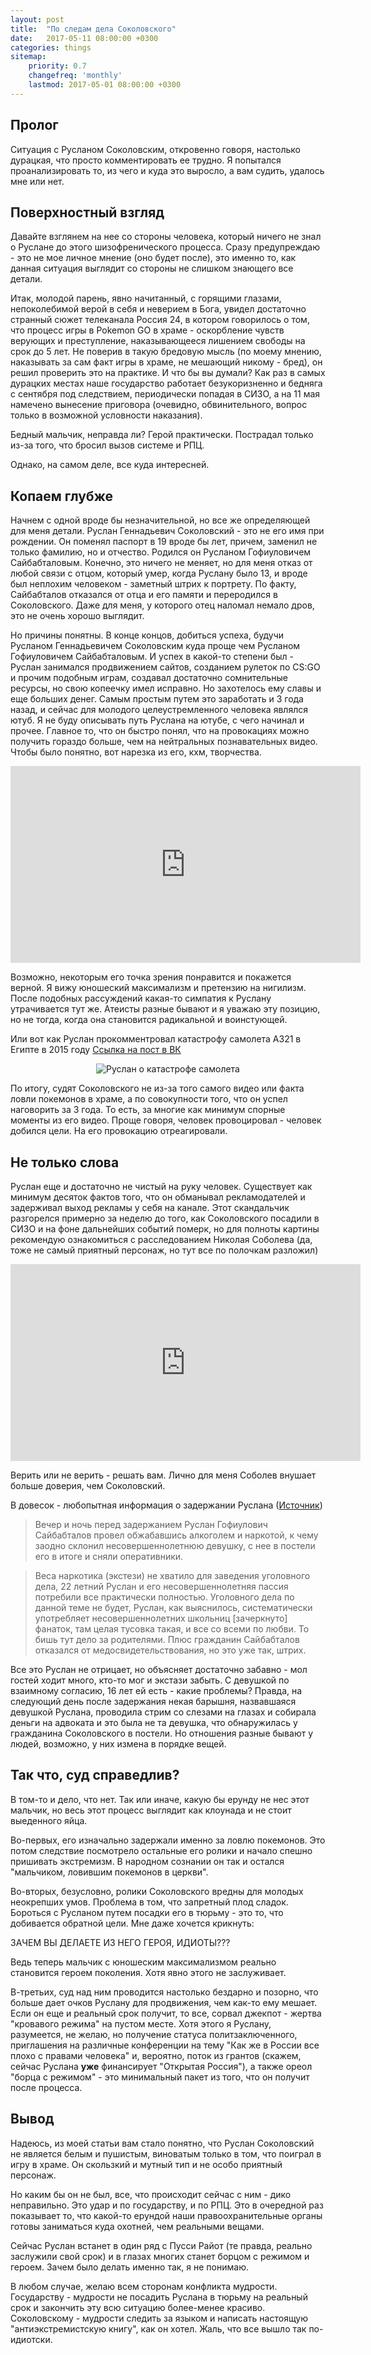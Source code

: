 ```yaml
---
layout: post
title:  "По следам дела Соколовского"
date:   2017-05-11 08:00:00 +0300
categories: things
sitemap:
    priority: 0.7
    changefreq: 'monthly'
    lastmod: 2017-05-01 08:00:00 +0300
---
```

## Пролог

Ситуация с Русланом Соколовским, откровенно говоря, настолько дурацкая, что просто комментировать ее трудно. Я попытался проанализировать то, из чего и куда это выросло, а вам судить, удалось мне или нет.

## Поверхностный взгляд

Давайте взглянем на нее со стороны человека, который ничего не знал о Руслане до этого шизофренического процесса. Сразу предупреждаю - это не мое личное мнение (оно будет после), это именно то, как данная ситуация выглядит со стороны не слишком знающего все детали.

Итак, молодой парень, явно начитанный, с горящими глазами, непоколебимой верой в себя и неверием в Бога, увидел достаточно странный сюжет телеканала Россия 24, в котором говорилось о том, что процесс игры в Pokemon GO в храме - оскорбление чувств верующих и преступление, наказывающееся лишением свободы на срок до 5 лет. Не поверив в такую бредовую мысль (по моему мнению, наказывать за сам факт игры в храме, не мешающий никому - бред), он решил проверить это на практике. И что бы вы думали? Как раз в самых дурацких местах наше государство работает безукоризненно и бедняга с сентября под следствием, периодически попадая в СИЗО, а на 11 мая намечено вынесение приговора (очевидно, обвинительного, вопрос только в возможной условности наказания).

Бедный мальчик, неправда ли? Герой практически. Пострадал только из-за того, что бросил вызов системе и РПЦ.

Однако, на самом деле, все куда интересней.
<!-- more -->
## Копаем глубже

Начнем с одной вроде бы незначительной, но все же определяющей для меня детали. Руслан Геннадьевич Соколовский - это не его имя при рождении. Он поменял паспорт в 19 вроде бы лет, причем, заменил не только фамилию, но и отчество. Родился он Русланом Гофиуловичем Сайбабталовым. Конечно, это ничего не меняет, но для меня отказ от любой связи с отцом, который умер, когда Руслану было 13, и вроде был неплохим человеком  - заметный штрих к портрету. По факту, Сайбабталов отказался от отца и его памяти и переродился в Соколовского. Даже для меня, у которого отец наломал немало дров, это не очень хорошо выглядит.

Но причины понятны. В конце концов, добиться успеха, будучи Русланом Геннадьевичем Соколовским куда проще чем Русланом Гофиуловичем Сайбабталовым. И успех в какой-то степени был - Руслан занимался продвижением сайтов, созданием рулеток по CS:GO и прочим подобным играм, создавал достаточно сомнительные ресурсы, но свою копеечку имел исправно. Но захотелось ему славы и еще больших денег. Самым простым путем это заработать и 3 года назад, и сейчас для молодого целеустремленного человека являлся ютуб. Я не буду описывать путь Руслана на ютубе, с чего начинал и прочее. Главное то, что он быстро понял, что на провокациях можно получить гораздо больше, чем на нейтральных познавательных видео. Чтобы было понятно, вот нарезка из его, кхм, творчества.
<div align="center">
<iframe width="560" height="315" src="https://www.youtube.com/embed/z4okc2AaobQ" frameborder="0" allowfullscreen></iframe>
</div>

Возможно, некоторым его точка зрения понравится и покажется верной. Я вижу юношеский максимализм и претензию на нигилизм. После подобных рассуждений какая-то симпатия к Руслану утрачивается тут же. Атеисты разные бывают и я уважаю эту позицию, но не тогда, когда она становится радикальной и воинстующей.

Или вот как Руслан прокомментровал катастрофу самолета А321 в Египте в 2015 году [Ссылка на пост в ВК](https://vk.com/wall212002637_2378)

<div align="center">
    <img alt="Руслан о катастрофе самолета" src="/assets/postimg/sokolovsky1.png" />
</div>

По итогу, судят Соколовского не из-за того самого видео или факта ловли покемонов в храме, а по совокупности того, что он успел наговорить за 3 года. То есть, за многие как минимум спорные моменты из его видео. Проще говоря, человек провоцировал - человек добился цели. На его провокацию отреагировали.

## Не только слова

Руслан еще и достаточно не чистый на руку человек. Существует как минимум десяток фактов того, что он обманывал рекламодателей и задерживал выход рекламы у себя на канале. Этот скандальчик разгорелся примерно за неделю до того, как Соколовского посадили в СИЗО и на фоне дальнейших событий померк, но для полноты картины рекомендую ознакомиться с расследованием Николая Соболева (да, тоже не самый приятный персонаж, но тут все по полочкам разложил)

<div align="center">
<iframe width="560" height="315" src="https://www.youtube.com/embed/5A5c9w4vfjQ" frameborder="0" allowfullscreen></iframe>
</div>

Верить или не верить - решать вам. Лично для меня Соболев внушает больше доверия, чем Соколовский.

В довесок - любопытная информация о задержании Руслана ([Источник](http://zergulio.livejournal.com/4091736.html))

> Вечер и ночь перед задержанием Руслан Гофиулович Сайбабталов провел обжабавшись алкоголем и наркотой, к чему заодно склонил несовершеннолетнюю девушку, с нее в постели его в итоге и сняли оперативники.

>Веса наркотика (экстези) не хватило для заведения уголовного дела, 22 летний Руслан и его несовершеннолетняя пассия потребили все практически полностью. Уголовного дела по данной теме не будет, Руслан, как выяснилось, систематически употребляет несовершеннолетних школьниц [зачеркнуто] фанаток, там целая тусовка такая, и все со всеми по любви. То бишь тут дело за родителями. Плюс гражданин Сайбабталов отказался от медосвидетельствования, но это уже так, штрих.

Все это Руслан не отрицает, но объясняет достаточно забавно - мол гостей ходит много, кто-то мог и экстази забыть. С девушкой по взаимному согласию, 16 лет ей есть - какие проблемы? Правда, на следующий день после задержания некая барышня, назвавшаяся девушкой Руслана, проводила стрим со слезами на глазах и собирала деньги на адвоката и это была не та девушка, что обнаружилась у гражданина Соколовского в постели. Но отношения разные бывают у людей, возможно, у них измена в порядке вещей.

## Так что, суд справедлив?

В том-то и дело, что нет. Так или иначе, какую бы ерунду не нес этот мальчик, но весь этот процесс выглядит как клоунада и не стоит выеденного яйца.

Во-первых, его изначально задержали именно за ловлю покемонов. Это потом следствие посмотрело остальные его ролики и начало спешно пришивать экстремизм. В народном сознании он так и остался "мальчиком, ловившим покемонов в церкви".

Во-вторых, безусловно, ролики Соколовского вредны для молодых неокрепших умов. Проблема в том, что запретный плод сладок. Бороться с Русланом путем посадки его в тюрьму - это то, что добивается обратной цели. Мне даже хочется крикнуть:

ЗАЧЕМ ВЫ ДЕЛАЕТЕ ИЗ НЕГО ГЕРОЯ, ИДИОТЫ???

Ведь теперь мальчик с юношеским максимализмом реально становится героем поколения. Хотя явно этого не заслуживает.

В-третьих, суд над ним проводится настолько бездарно и позорно, что больше дает очков Руслану для продвижения, чем как-то ему мешает. Если он еще и реальный срок получит, то все, сорвал джекпот - жертва "кровавого режима" на пустом месте. Хотя этого я Руслану, разумеется, не желаю, но получение статуса политзаключенного, приглашения на различные конференции на тему "Как же в России все плохо с правами человека" и, вероятно, поток из грантов (скажем, сейчас Руслана **уже** финансирует "Открытая Россия"), а также ореол "борца с режимом" - это минимальный пакет из того, что он получит после процесса.

## Вывод

Надеюсь, из моей статьи вам стало понятно, что Руслан Соколовский не является белым и пушистым, виноватым только в том, что поиграл в игру в храме. Он скользкий и мутный тип и не особо приятный персонаж.

Но каким бы он не был, все, что происходит сейчас с ним - дико неправильно. Это удар и по государству, и по РПЦ. Это в очередной раз показывает то, что какой-то ерундой наши правоохранительные органы готовы заниматься куда охотней, чем реальными вещами.

Сейчас Руслан встанет в один ряд с Пусси Райот (те правда, реально заслужили свой срок) и в глазах многих станет борцом с режимом и героем. Зачем было делать именно так, я не понимаю.

В любом случае, желаю всем сторонам конфликта мудрости. Государству - мудрости не посадить Руслана в тюрьму на реальный срок и закончить эту всю ситуацию более-менее красиво. Соколовскому - мудрости следить за языком и написать настоящую "антиэкстремистскую книгу", как он хотел. Жаль, что все вышло так по-идиотски.
